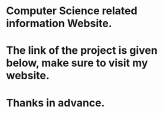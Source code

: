 # Computer Science related information Website.
# The link of the project is given below, make sure to visit my website.
#     Thanks in advance.
